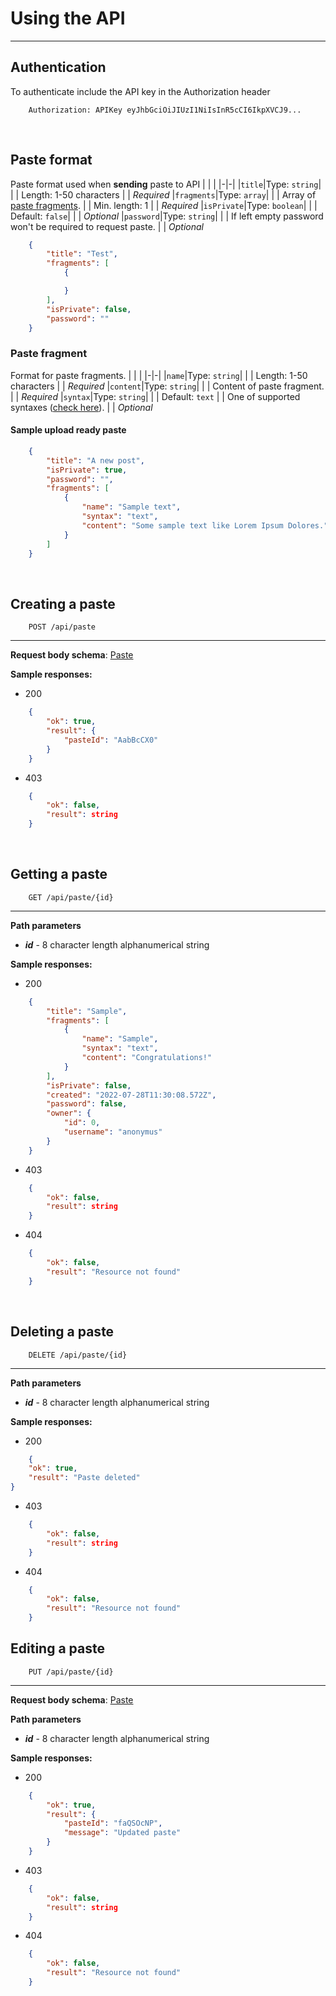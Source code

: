 # Using the API
---

## Authentication

To authenticate include the API key in  the Authorization header
```
    Authorization: APIKey eyJhbGciOiJIUzI1NiIsInR5cCI6IkpXVCJ9...
```

<br>

## Paste format

Paste format used when **sending** paste to API
| | |
|-|-|
|`title`|Type: `string`|
| | Length: 1-50 characters
| | *Required*
|`fragments`|Type: `array`|
| | Array of [paste fragments](#paste-fragment).
| | Min. length: 1
| | *Required*
|`isPrivate`|Type: `boolean`|
| | Default: `false`|
| | *Optional*
|`password`|Type: `string`|
| | If left empty password won't be required to request paste.
| | *Optional*

```json
    {
        "title": "Test",
        "fragments": [
            {

            }
        ],
        "isPrivate": false,
        "password": ""
    }
```

### Paste fragment

Format for paste fragments.
| | |
|-|-|
|`name`|Type: `string`|
| | Length: 1-50 characters
| | *Required*
|`content`|Type: `string`|
| | Content of paste fragment.
| | *Required*
|`syntax`|Type: `string`|
| | Default: `text`
| | One of supported syntaxes (<a href="https://prismjs.com/#supported-languages" target="_blank">check here</a>).
| | *Optional*

#### Sample upload ready paste

```json
    {
        "title": "A new post",
        "isPrivate": true,
        "password": "",
        "fragments": [
            {
                "name": "Sample text",
                "syntax": "text",
                "content": "Some sample text like Lorem Ipsum Dolores."
            }
        ]
    }
```

<br>

## Creating a paste

```http 
    POST /api/paste
```
---  

**Request body schema**: [Paste](#paste-format)

**Sample responses:**
- 200
```json
    {
        "ok": true,
        "result": {
            "pasteId": "AabBcCX0"
        }
    }
```

- 403
```json
    {
        "ok": false,
        "result": string
    }
```

<br>

## Getting a paste    

```http 
    GET /api/paste/{id}
```

---

**Path parameters**
- ***id*** - 8 character length alphanumerical string

**Sample responses:**
- 200
```json
    {
        "title": "Sample",
        "fragments": [
            {
                "name": "Sample",
                "syntax": "text",
                "content": "Congratulations!"
            }
        ],
        "isPrivate": false,
        "created": "2022-07-28T11:30:08.572Z",
        "password": false,
        "owner": {
            "id": 0,
            "username": "anonymus"
        }
    }
```

- 403
```json
    {
        "ok": false,
        "result": string
    }
```

- 404
```json
    {
        "ok": false,
        "result": "Resource not found"
    }
```

<br>

## Deleting a paste    

```http 
    DELETE /api/paste/{id}
```

---

**Path parameters**
- ***id*** - 8 character length alphanumerical string

**Sample responses:**
- 200
```json
    {
    "ok": true,
    "result": "Paste deleted"
}
```

- 403
```json
    {
        "ok": false,
        "result": string
    }
```

- 404
```json
    {
        "ok": false,
        "result": "Resource not found"
    }
```

## Editing a paste    

```http 
    PUT /api/paste/{id}
```

---

**Request body schema**: [Paste](#paste-format)

**Path parameters**
- ***id*** - 8 character length alphanumerical string

**Sample responses:**
- 200
```json
    {
        "ok": true,
        "result": {
            "pasteId": "faQSOcNP",
            "message": "Updated paste"
        }
    }
```

- 403
```json
    {
        "ok": false,
        "result": string
    }
```

- 404
```json
    {
        "ok": false,
        "result": "Resource not found"
    }
```

